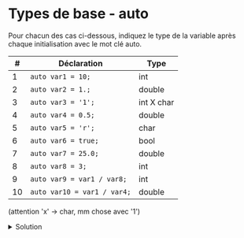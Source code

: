 # Types de base - auto
Pour chacun des cas ci-dessous, indiquez le type de la variable après chaque initialisation avec le mot clé auto.

|  #  | Déclaration | Type       |
| --- | -------------- |------------|
| 1 | `auto var1 = 10;` | int        |
| 2 | `auto var2 = 1.;`  | double     |
| 3 | `auto var3 = '1';`  | int X char |
| 4 | `auto var4 = 0.5;` | double     |
| 5 | `auto var5 = 'r';` | char       |
| 6 | `auto var6 = true;` | bool       |
| 7 | `auto var7 = 25.0;` | double     |
| 8 | `auto var8 = 3;` | int        |
| 9 | `auto var9 = var1 / var8;` | int        |
| 10 | `auto var10 = var1 / var4;` | double     |
(attention 'x' -> char, mm chose avec '1')











<details>
<summary>Solution</summary>
  
|  #  | Déclaration | Type |
| --- | -------------- | --------- |
| 1 | `auto var1 = 10;` | int |
| 2 | `auto var2 = 1.;`  | double |
| 3 | `auto var3 = '1';`  | char |
| 4 | `auto var4 = 0.5;` | double |
| 5 | `auto var5 = 'r';` | char |
| 6 | `auto var6 = true;` | bool |
| 7 | `auto var7 = 25.0;` | double |
| 8 | `auto var8 = 3;` | int |
| 9 | `auto var9 = var1 / var8;` | int |
| 10 | `auto var10 = var1 / var4;` | double |


</details>
